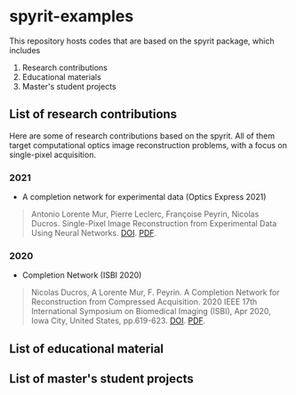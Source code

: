 
# spyrit-examples

This repository hosts codes that are based on the spyrit package, which includes

1. Research contributions
2. Educational materials
3. Master's student projects

##  List of research contributions

Here are some of research contributions based on the spyrit. All of them target computational optics image reconstruction problems, with a focus on single-pixel acquisition.

### 2021

* A completion network for experimental data (Optics Express 2021)

> Antonio Lorente Mur, Pierre Leclerc, Françoise Peyrin, Nicolas Ducros.  Single-Pixel Image Reconstruction from Experimental Data Using Neural Networks. [DOI](). [PDF](https://hal.archives-ouvertes.fr/hal-03202353/document).

### 2020

* Completion Network (ISBI 2020)

> Nicolas Ducros, A Lorente Mur, F. Peyrin. A Completion Network for  Reconstruction from Compressed Acquisition. 2020 IEEE 17th International Symposium on Biomedical Imaging (ISBI), Apr 2020, Iowa City, United  States, pp.619-623. [DOI](10.1109/ISBI45749.2020.9098390). [PDF](https://hal.archives-ouvertes.fr/hal-02342766/document/).

##  List of educational material

##  List of master's student projects

